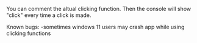 You can comment the altual clicking function. Then the console will show "click" every time a click is made.

Known bugs:
-sometimes windows 11 users may crash app while using clicking functions 
